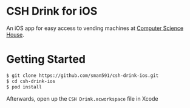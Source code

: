 # CSH Drink for iOS

An iOS app for easy access to vending machines at [Computer Science House](//csh.rit.edu).

# Getting Started

```bash
$ git clone https://github.com/sman591/csh-drink-ios.git
$ cd csh-drink-ios
$ pod install
```

Afterwards, open up the `CSH Drink.xcworkspace` file in Xcode
